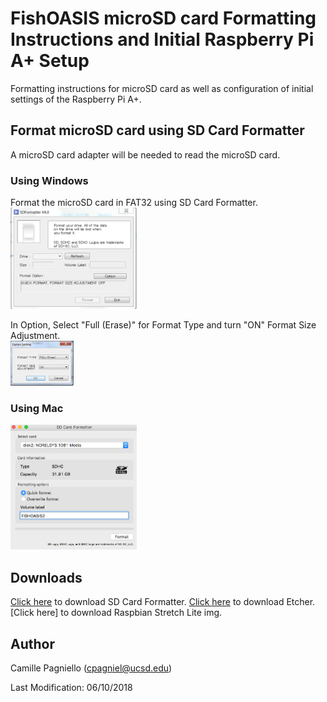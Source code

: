 # FishOASIS microSD card Formatting Instructions and Initial Raspberry Pi A+ Setup
Formatting instructions for microSD card as well as configuration of initial settings of the Raspberry Pi A+.

## Format microSD card using SD Card Formatter
A microSD card adapter will be needed to read the microSD card. 

### Using Windows
Format the microSD card in FAT32 using SD Card Formatter.  
<img src="/software/images/SD_Card_Formatter_Windows1.png" width="40%"> 

In Option, Select "Full (Erase)" for Format Type and turn "ON" Format Size Adjustment.  
<img src="/software/images/SD_Card_Formatter_Windows2.png" width="20%">

### Using Mac

<img src="/software/images/SD_Card_Formatter_Mac.png" width="40%">

## Downloads

[Click here](https://www.sdcard.org/downloads/formatter_4/) to download SD Card Formatter. 
[Click here](https://etcher.io/) to download Etcher.
[Click here] to download Raspbian Stretch Lite img.

## Author
Camille Pagniello (cpagniel@ucsd.edu)

Last Modification: 06/10/2018
